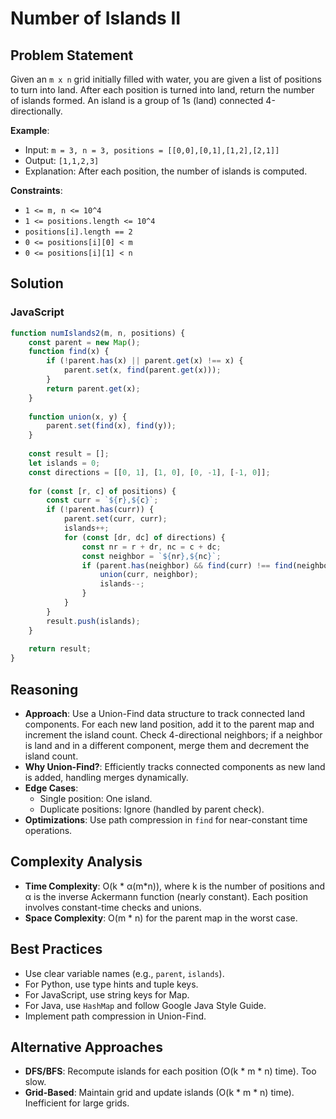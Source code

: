 # Number of Islands II

## Problem Statement
Given an `m x n` grid initially filled with water, you are given a list of positions to turn into land. After each position is turned into land, return the number of islands formed. An island is a group of 1s (land) connected 4-directionally.

**Example**:
- Input: `m = 3, n = 3, positions = [[0,0],[0,1],[1,2],[2,1]]`
- Output: `[1,1,2,3]`
- Explanation: After each position, the number of islands is computed.

**Constraints**:
- `1 <= m, n <= 10^4`
- `1 <= positions.length <= 10^4`
- `positions[i].length == 2`
- `0 <= positions[i][0] < m`
- `0 <= positions[i][1] < n`

## Solution

### JavaScript
```javascript
function numIslands2(m, n, positions) {
    const parent = new Map();
    function find(x) {
        if (!parent.has(x) || parent.get(x) !== x) {
            parent.set(x, find(parent.get(x)));
        }
        return parent.get(x);
    }
    
    function union(x, y) {
        parent.set(find(x), find(y));
    }
    
    const result = [];
    let islands = 0;
    const directions = [[0, 1], [1, 0], [0, -1], [-1, 0]];
    
    for (const [r, c] of positions) {
        const curr = `${r},${c}`;
        if (!parent.has(curr)) {
            parent.set(curr, curr);
            islands++;
            for (const [dr, dc] of directions) {
                const nr = r + dr, nc = c + dc;
                const neighbor = `${nr},${nc}`;
                if (parent.has(neighbor) && find(curr) !== find(neighbor)) {
                    union(curr, neighbor);
                    islands--;
                }
            }
        }
        result.push(islands);
    }
    
    return result;
}
```

## Reasoning
- **Approach**: Use a Union-Find data structure to track connected land components. For each new land position, add it to the parent map and increment the island count. Check 4-directional neighbors; if a neighbor is land and in a different component, merge them and decrement the island count.
- **Why Union-Find?**: Efficiently tracks connected components as new land is added, handling merges dynamically.
- **Edge Cases**:
  - Single position: One island.
  - Duplicate positions: Ignore (handled by parent check).
- **Optimizations**: Use path compression in `find` for near-constant time operations.

## Complexity Analysis
- **Time Complexity**: O(k * α(m*n)), where k is the number of positions and α is the inverse Ackermann function (nearly constant). Each position involves constant-time checks and unions.
- **Space Complexity**: O(m * n) for the parent map in the worst case.

## Best Practices
- Use clear variable names (e.g., `parent`, `islands`).
- For Python, use type hints and tuple keys.
- For JavaScript, use string keys for Map.
- For Java, use `HashMap` and follow Google Java Style Guide.
- Implement path compression in Union-Find.

## Alternative Approaches
- **DFS/BFS**: Recompute islands for each position (O(k * m * n) time). Too slow.
- **Grid-Based**: Maintain grid and update islands (O(k * m * n) time). Inefficient for large grids.